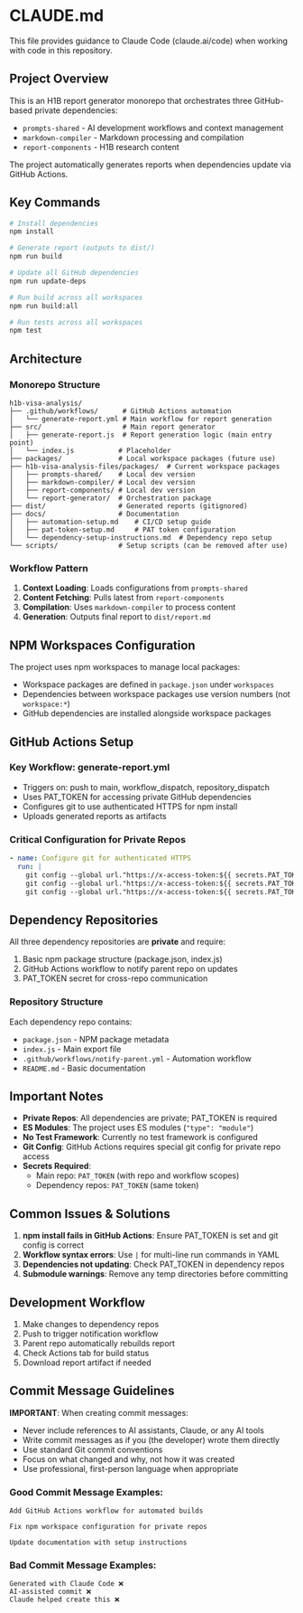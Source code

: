 # CLAUDE.md

This file provides guidance to Claude Code (claude.ai/code) when working with code in this repository.

## Project Overview

This is an H1B report generator monorepo that orchestrates three GitHub-based private dependencies:
- `prompts-shared` - AI development workflows and context management
- `markdown-compiler` - Markdown processing and compilation  
- `report-components` - H1B research content

The project automatically generates reports when dependencies update via GitHub Actions.

## Key Commands

```bash
# Install dependencies
npm install

# Generate report (outputs to dist/)
npm run build

# Update all GitHub dependencies
npm run update-deps

# Run build across all workspaces
npm run build:all

# Run tests across all workspaces
npm test
```

## Architecture

### Monorepo Structure
```
h1b-visa-analysis/
├── .github/workflows/      # GitHub Actions automation
│   └── generate-report.yml # Main workflow for report generation
├── src/                    # Main report generator
│   ├── generate-report.js  # Report generation logic (main entry point)
│   └── index.js           # Placeholder
├── packages/              # Local workspace packages (future use)
├── h1b-visa-analysis-files/packages/  # Current workspace packages
│   ├── prompts-shared/    # Local dev version
│   ├── markdown-compiler/ # Local dev version
│   ├── report-components/ # Local dev version
│   └── report-generator/  # Orchestration package
├── dist/                  # Generated reports (gitignored)
├── docs/                  # Documentation
│   ├── automation-setup.md    # CI/CD setup guide
│   ├── pat-token-setup.md     # PAT token configuration
│   └── dependency-setup-instructions.md  # Dependency repo setup
└── scripts/               # Setup scripts (can be removed after use)
```

### Workflow Pattern
1. **Context Loading**: Loads configurations from `prompts-shared`
2. **Content Fetching**: Pulls latest from `report-components`
3. **Compilation**: Uses `markdown-compiler` to process content
4. **Generation**: Outputs final report to `dist/report.md`

## NPM Workspaces Configuration

The project uses npm workspaces to manage local packages:
- Workspace packages are defined in `package.json` under `workspaces`
- Dependencies between workspace packages use version numbers (not `workspace:*`)
- GitHub dependencies are installed alongside workspace packages

## GitHub Actions Setup

### Key Workflow: generate-report.yml
- Triggers on: push to main, workflow_dispatch, repository_dispatch
- Uses PAT_TOKEN for accessing private GitHub dependencies
- Configures git to use authenticated HTTPS for npm install
- Uploads generated reports as artifacts

### Critical Configuration for Private Repos
```yaml
- name: Configure git for authenticated HTTPS
  run: |
    git config --global url."https://x-access-token:${{ secrets.PAT_TOKEN }}@github.com/".insteadOf ssh://git@github.com/
    git config --global url."https://x-access-token:${{ secrets.PAT_TOKEN }}@github.com/".insteadOf git@github.com:
    git config --global url."https://x-access-token:${{ secrets.PAT_TOKEN }}@github.com/".insteadOf https://github.com/
```

## Dependency Repositories

All three dependency repositories are **private** and require:
1. Basic npm package structure (package.json, index.js)
2. GitHub Actions workflow to notify parent repo on updates
3. PAT_TOKEN secret for cross-repo communication

### Repository Structure
Each dependency repo contains:
- `package.json` - NPM package metadata
- `index.js` - Main export file
- `.github/workflows/notify-parent.yml` - Automation workflow
- `README.md` - Basic documentation

## Important Notes

- **Private Repos**: All dependencies are private; PAT_TOKEN is required
- **ES Modules**: The project uses ES modules (`"type": "module"`)
- **No Test Framework**: Currently no test framework is configured
- **Git Config**: GitHub Actions requires special git config for private repo access
- **Secrets Required**:
  - Main repo: `PAT_TOKEN` (with repo and workflow scopes)
  - Dependency repos: `PAT_TOKEN` (same token)

## Common Issues & Solutions

1. **npm install fails in GitHub Actions**: Ensure PAT_TOKEN is set and git config is correct
2. **Workflow syntax errors**: Use `|` for multi-line run commands in YAML
3. **Dependencies not updating**: Check PAT_TOKEN in dependency repos
4. **Submodule warnings**: Remove any temp directories before committing

## Development Workflow

1. Make changes to dependency repos
2. Push to trigger notification workflow
3. Parent repo automatically rebuilds report
4. Check Actions tab for build status
5. Download report artifact if needed

## Commit Message Guidelines

**IMPORTANT**: When creating commit messages:
- Never include references to AI assistants, Claude, or any AI tools
- Write commit messages as if you (the developer) wrote them directly
- Use standard Git commit conventions
- Focus on what changed and why, not how it was created
- Use professional, first-person language when appropriate

### Good Commit Message Examples:
```
Add GitHub Actions workflow for automated builds

Fix npm workspace configuration for private repos

Update documentation with setup instructions
```

### Bad Commit Message Examples:
```
Generated with Claude Code ❌
AI-assisted commit ❌
Claude helped create this ❌
```